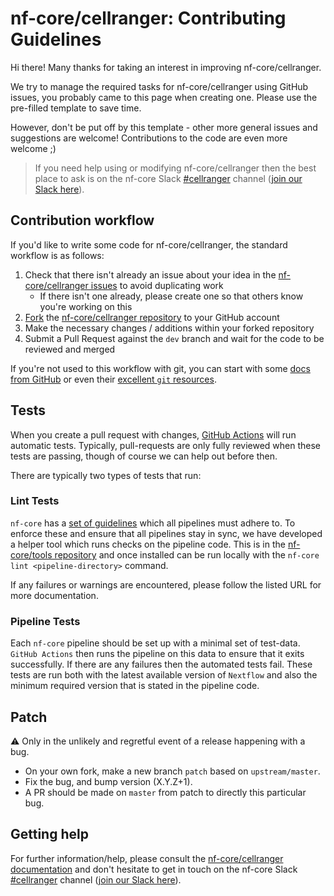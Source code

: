 # nf-core/cellranger: Contributing Guidelines

Hi there!
Many thanks for taking an interest in improving nf-core/cellranger.

We try to manage the required tasks for nf-core/cellranger using GitHub issues, you probably came to this page when creating one.
Please use the pre-filled template to save time.

However, don't be put off by this template - other more general issues and suggestions are welcome!
Contributions to the code are even more welcome ;)

> If you need help using or modifying nf-core/cellranger then the best place to ask is on the nf-core Slack [#cellranger](https://nfcore.slack.com/channels/cellranger) channel ([join our Slack here](https://nf-co.re/join/slack)).

## Contribution workflow

If you'd like to write some code for nf-core/cellranger, the standard workflow is as follows:

1. Check that there isn't already an issue about your idea in the [nf-core/cellranger issues](https://github.com/nf-core/cellranger/issues) to avoid duplicating work
    * If there isn't one already, please create one so that others know you're working on this
2. [Fork](https://help.github.com/en/github/getting-started-with-github/fork-a-repo) the [nf-core/cellranger repository](https://github.com/nf-core/cellranger) to your GitHub account
3. Make the necessary changes / additions within your forked repository
4. Submit a Pull Request against the `dev` branch and wait for the code to be reviewed and merged

If you're not used to this workflow with git, you can start with some [docs from GitHub](https://help.github.com/en/github/collaborating-with-issues-and-pull-requests) or even their [excellent `git` resources](https://try.github.io/).

## Tests

When you create a pull request with changes, [GitHub Actions](https://github.com/features/actions) will run automatic tests.
Typically, pull-requests are only fully reviewed when these tests are passing, though of course we can help out before then.

There are typically two types of tests that run:

### Lint Tests

`nf-core` has a [set of guidelines](https://nf-co.re/developers/guidelines) which all pipelines must adhere to.
To enforce these and ensure that all pipelines stay in sync, we have developed a helper tool which runs checks on the pipeline code. This is in the [nf-core/tools repository](https://github.com/nf-core/tools) and once installed can be run locally with the `nf-core lint <pipeline-directory>` command.

If any failures or warnings are encountered, please follow the listed URL for more documentation.

### Pipeline Tests

Each `nf-core` pipeline should be set up with a minimal set of test-data.
`GitHub Actions` then runs the pipeline on this data to ensure that it exits successfully.
If there are any failures then the automated tests fail.
These tests are run both with the latest available version of `Nextflow` and also the minimum required version that is stated in the pipeline code.

## Patch

:warning: Only in the unlikely and regretful event of a release happening with a bug.

* On your own fork, make a new branch `patch` based on `upstream/master`.
* Fix the bug, and bump version (X.Y.Z+1).
* A PR should be made on `master` from patch to directly this particular bug.

## Getting help

For further information/help, please consult the [nf-core/cellranger documentation](https://nf-co.re/cellranger/usage) and don't hesitate to get in touch on the nf-core Slack [#cellranger](https://nfcore.slack.com/channels/cellranger) channel ([join our Slack here](https://nf-co.re/join/slack)).
